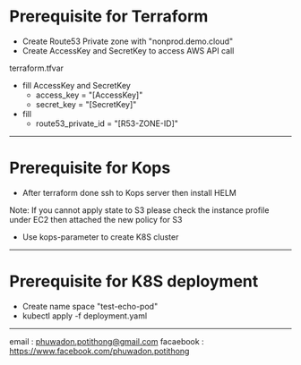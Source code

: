 # Prerequisite for Terraform

* Create Route53 Private zone with "nonprod.demo.cloud"
* Create AccessKey and SecretKey to access AWS API call


terraform.tfvar
- fill AccessKey and SecretKey
  - access_key  = "[AccessKey]"
  - secret_key  = "[SecretKey]"
- fill 
  - route53_private_id = "[R53-ZONE-ID]"
**********************************

# Prerequisite for Kops

* After terraform done ssh to Kops server then install HELM

Note: If you cannot apply state to S3 please check the instance profile under EC2 then attached the new policy for S3

* Use kops-parameter to create K8S cluster

**********************************

# Prerequisite for K8S deployment

* Create name space "test-echo-pod"
* kubectl apply -f deployment.yaml

**********************************

email : phuwadon.potithong@gmail.com
facaebook : https://www.facebook.com/phuwadon.potithong
